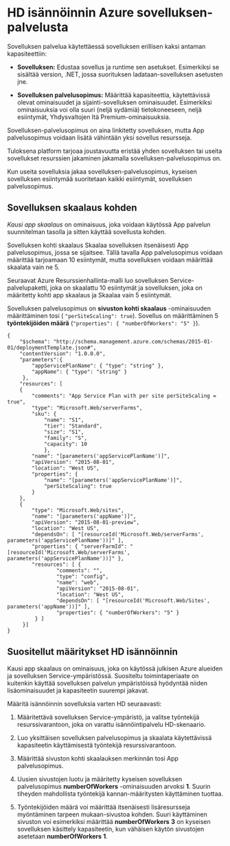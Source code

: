 <properties
    pageTitle="HD isännöinnin Azure App palvelun | Microsoft Azure"
    description="HD isännöinnin Azure sovelluksen-palvelusta"
    authors="btardif"
    manager="wpickett"
    editor=""
    services="app-service\web"
    documentationCenter=""/>

<tags
    ms.service="app-service-web"
    ms.workload="web"
    ms.tgt_pltfrm="na"
    ms.devlang="multiple"
    ms.topic="article"
    ms.date="10/24/2016"
    ms.author="byvinyal"/>

# <a name="high-density-hosting-on-azure-app-service"></a>HD isännöinnin Azure sovelluksen-palvelusta

Sovelluksen palvelua käytettäessä sovelluksen erillisen kaksi antaman kapasiteettiin:

- **Sovelluksen:** Edustaa sovellus ja runtime sen asetukset. Esimerkiksi se sisältää version, .NET, jossa suorituksen ladataan-sovelluksen asetusten jne.

- **Sovelluksen palvelusopimus:** Määrittää kapasiteettia, käytettävissä olevat ominaisuudet ja sijainti-sovelluksen ominaisuudet. Esimerkiksi ominaisuuksia voi olla suuri (neljä sydämiä) tietokoneeseen, neljä esiintymät, Yhdysvaltojen Itä Premium-ominaisuuksia.

Sovelluksen-palvelusopimus on aina linkitetty sovelluksen, mutta App palvelusopimus voidaan lisätä vähintään yksi sovellus resursseja.

Tuloksena platform tarjoaa joustavuutta eristää yhden sovelluksen tai useita sovellukset resurssien jakaminen jakamalla sovelluksen-palvelusopimus on.

Kun useita sovelluksia jakaa sovelluksen-palvelusopimus, kyseisen sovelluksen esiintymää suoritetaan kaikki esiintymät, sovelluksen palvelusopimus.

## <a name="per-app-scaling"></a>Sovelluksen skaalaus kohden
*Kausi app skaalaus* on ominaisuus, joka voidaan käytössä App palvelun suunnitelman tasolla ja sitten käyttää sovellusta kohden.

Sovelluksen kohti skaalaus Skaalaa sovelluksen itsenäisesti App palvelusopimus, jossa se sijaitsee. Tällä tavalla App palvelusopimus voidaan määrittää tarjoamaan 10 esiintymät, mutta sovelluksen voidaan määrittää skaalata vain ne 5.

Seuraavat Azure Resurssienhallinta-malli luo sovelluksen Service-palvelupaketti, joka on skaalattu 10 esiintymät ja sovelluksen, joka on määritetty kohti app skaalaus ja Skaalaa vain 5 esiintymät.

Sovelluksen palvelusopimus on **sivuston kohti skaalaus** -ominaisuuden määrittäminen tosi ( `"perSiteScaling": true`). Sovellus on määrittäminen 5 **työntekijöiden määrä** (`"properties": { "numberOfWorkers": "5" }`).

    {
        "$schema": "http://schema.management.azure.com/schemas/2015-01-01/deploymentTemplate.json#",
        "contentVersion": "1.0.0.0",
        "parameters":{
            "appServicePlanName": { "type": "string" },
            "appName": { "type": "string" }
         },
        "resources": [
        {
            "comments": "App Service Plan with per site perSiteScaling = true",
            "type": "Microsoft.Web/serverFarms",
            "sku": {
                "name": "S1",
                "tier": "Standard",
                "size": "S1",
                "family": "S",
                "capacity": 10
                },
            "name": "[parameters('appServicePlanName')]",
            "apiVersion": "2015-08-01",
            "location": "West US",
            "properties": {
                "name": "[parameters('appServicePlanName')]",
                "perSiteScaling": true
            }
        },
        {
            "type": "Microsoft.Web/sites",
            "name": "[parameters('appName')]",
            "apiVersion": "2015-08-01-preview",
            "location": "West US",
            "dependsOn": [ "[resourceId('Microsoft.Web/serverFarms', parameters('appServicePlanName'))]" ],
            "properties": { "serverFarmId": "[resourceId('Microsoft.Web/serverFarms', parameters('appServicePlanName'))]" },
            "resources": [ {
                    "comments": "",
                    "type": "config",
                    "name": "web",
                    "apiVersion": "2015-08-01",
                    "location": "West US",
                    "dependsOn": [ "[resourceId('Microsoft.Web/Sites', parameters('appName'))]" ],
                    "properties": { "numberOfWorkers": "5" }
             } ]
         }]
    }


## <a name="recommended-configuration-for-high-density-hosting"></a>Suositellut määritykset HD isännöinnin

Kausi app skaalaus on ominaisuus, joka on käytössä julkisen Azure alueiden ja sovelluksen Service-ympäristössä. Suositeltu toimintaperiaate on kuitenkin käyttää sovelluksen palvelun ympäristöissä hyödyntää niiden lisäominaisuudet ja kapasiteetin suurempi jakavat.  

Määritä isännöinnin sovelluksia varten HD seuraavasti:

1. Määritettävä sovelluksen Service-ympäristö, ja valitse työntekijä resurssivarantoon, joka on varattu isännöintipalvelu HD-skenaario.

1. Luo yksittäisen sovelluksen palvelusopimus ja skaalata käytettävissä kapasiteetin käyttämisestä työntekijä resurssivarantoon.

1. Määrittää sivuston kohti skaalauksen merkinnän tosi App palvelusopimus.

1. Uusien sivustojen luotu ja määritetty kyseisen sovelluksen palvelusopimus **numberOfWorkers** -ominaisuuden arvoksi **1**. Suurin tiheyden mahdollista työntekijä kannan-määritysten käyttäminen tuottaa.

1. Työntekijöiden määrä voi määrittää itsenäisesti lisäresursseja myöntäminen tarpeen mukaan-sivustoa kohden. Suuri käyttäminen sivuston voi esimerkiksi määrittää **numberOfWorkers** **3** on kyseisen sovelluksen käsittely kapasiteetin, kun vähäisen käytön sivustojen asetetaan **numberOfWorkers** **1**.
